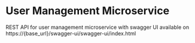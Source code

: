 # User Management Microservice

REST API for user management microservice with swagger UI available on https://{base_url}/swagger-ui/swagger-ui/index.html
